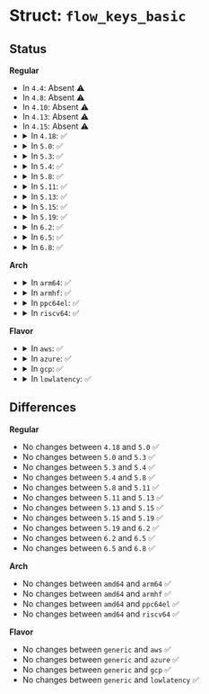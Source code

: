 # Struct: <code>flow_keys_basic</code>

## Status
<b>Regular</b>
<ul>
<li>
In <code>4.4</code>: Absent ⚠️
</li>
<li>
In <code>4.8</code>: Absent ⚠️
</li>
<li>
In <code>4.10</code>: Absent ⚠️
</li>
<li>
In <code>4.13</code>: Absent ⚠️
</li>
<li>
In <code>4.15</code>: Absent ⚠️
</li>
<li>
<details>
<summary>In <code>4.18</code>: ✅</summary>

```c
struct flow_keys_basic {
    struct flow_dissector_key_control control;
    struct flow_dissector_key_basic basic;
};
```
</details>
</li>
<li>
<details>
<summary>In <code>5.0</code>: ✅</summary>

```c
struct flow_keys_basic {
    struct flow_dissector_key_control control;
    struct flow_dissector_key_basic basic;
};
```
</details>
</li>
<li>
<details>
<summary>In <code>5.3</code>: ✅</summary>

```c
struct flow_keys_basic {
    struct flow_dissector_key_control control;
    struct flow_dissector_key_basic basic;
};
```
</details>
</li>
<li>
<details>
<summary>In <code>5.4</code>: ✅</summary>

```c
struct flow_keys_basic {
    struct flow_dissector_key_control control;
    struct flow_dissector_key_basic basic;
};
```
</details>
</li>
<li>
<details>
<summary>In <code>5.8</code>: ✅</summary>

```c
struct flow_keys_basic {
    struct flow_dissector_key_control control;
    struct flow_dissector_key_basic basic;
};
```
</details>
</li>
<li>
<details>
<summary>In <code>5.11</code>: ✅</summary>

```c
struct flow_keys_basic {
    struct flow_dissector_key_control control;
    struct flow_dissector_key_basic basic;
};
```
</details>
</li>
<li>
<details>
<summary>In <code>5.13</code>: ✅</summary>

```c
struct flow_keys_basic {
    struct flow_dissector_key_control control;
    struct flow_dissector_key_basic basic;
};
```
</details>
</li>
<li>
<details>
<summary>In <code>5.15</code>: ✅</summary>

```c
struct flow_keys_basic {
    struct flow_dissector_key_control control;
    struct flow_dissector_key_basic basic;
};
```
</details>
</li>
<li>
<details>
<summary>In <code>5.19</code>: ✅</summary>

```c
struct flow_keys_basic {
    struct flow_dissector_key_control control;
    struct flow_dissector_key_basic basic;
};
```
</details>
</li>
<li>
<details>
<summary>In <code>6.2</code>: ✅</summary>

```c
struct flow_keys_basic {
    struct flow_dissector_key_control control;
    struct flow_dissector_key_basic basic;
};
```
</details>
</li>
<li>
<details>
<summary>In <code>6.5</code>: ✅</summary>

```c
struct flow_keys_basic {
    struct flow_dissector_key_control control;
    struct flow_dissector_key_basic basic;
};
```
</details>
</li>
<li>
<details>
<summary>In <code>6.8</code>: ✅</summary>

```c
struct flow_keys_basic {
    struct flow_dissector_key_control control;
    struct flow_dissector_key_basic basic;
};
```
</details>
</li>
</ul>
<b>Arch</b>
<ul>
<li>
<details>
<summary>In <code>arm64</code>: ✅</summary>

```c
struct flow_keys_basic {
    struct flow_dissector_key_control control;
    struct flow_dissector_key_basic basic;
};
```
</details>
</li>
<li>
<details>
<summary>In <code>armhf</code>: ✅</summary>

```c
struct flow_keys_basic {
    struct flow_dissector_key_control control;
    struct flow_dissector_key_basic basic;
};
```
</details>
</li>
<li>
<details>
<summary>In <code>ppc64el</code>: ✅</summary>

```c
struct flow_keys_basic {
    struct flow_dissector_key_control control;
    struct flow_dissector_key_basic basic;
};
```
</details>
</li>
<li>
<details>
<summary>In <code>riscv64</code>: ✅</summary>

```c
struct flow_keys_basic {
    struct flow_dissector_key_control control;
    struct flow_dissector_key_basic basic;
};
```
</details>
</li>
</ul>
<b>Flavor</b>
<ul>
<li>
<details>
<summary>In <code>aws</code>: ✅</summary>

```c
struct flow_keys_basic {
    struct flow_dissector_key_control control;
    struct flow_dissector_key_basic basic;
};
```
</details>
</li>
<li>
<details>
<summary>In <code>azure</code>: ✅</summary>

```c
struct flow_keys_basic {
    struct flow_dissector_key_control control;
    struct flow_dissector_key_basic basic;
};
```
</details>
</li>
<li>
<details>
<summary>In <code>gcp</code>: ✅</summary>

```c
struct flow_keys_basic {
    struct flow_dissector_key_control control;
    struct flow_dissector_key_basic basic;
};
```
</details>
</li>
<li>
<details>
<summary>In <code>lowlatency</code>: ✅</summary>

```c
struct flow_keys_basic {
    struct flow_dissector_key_control control;
    struct flow_dissector_key_basic basic;
};
```
</details>
</li>
</ul>

## Differences
<b>Regular</b>
<ul>
<li>
No changes between <code>4.18</code> and <code>5.0</code> ✅
</li>
<li>
No changes between <code>5.0</code> and <code>5.3</code> ✅
</li>
<li>
No changes between <code>5.3</code> and <code>5.4</code> ✅
</li>
<li>
No changes between <code>5.4</code> and <code>5.8</code> ✅
</li>
<li>
No changes between <code>5.8</code> and <code>5.11</code> ✅
</li>
<li>
No changes between <code>5.11</code> and <code>5.13</code> ✅
</li>
<li>
No changes between <code>5.13</code> and <code>5.15</code> ✅
</li>
<li>
No changes between <code>5.15</code> and <code>5.19</code> ✅
</li>
<li>
No changes between <code>5.19</code> and <code>6.2</code> ✅
</li>
<li>
No changes between <code>6.2</code> and <code>6.5</code> ✅
</li>
<li>
No changes between <code>6.5</code> and <code>6.8</code> ✅
</li>
</ul>
<b>Arch</b>
<ul>
<li>
No changes between <code>amd64</code> and <code>arm64</code> ✅
</li>
<li>
No changes between <code>amd64</code> and <code>armhf</code> ✅
</li>
<li>
No changes between <code>amd64</code> and <code>ppc64el</code> ✅
</li>
<li>
No changes between <code>amd64</code> and <code>riscv64</code> ✅
</li>
</ul>
<b>Flavor</b>
<ul>
<li>
No changes between <code>generic</code> and <code>aws</code> ✅
</li>
<li>
No changes between <code>generic</code> and <code>azure</code> ✅
</li>
<li>
No changes between <code>generic</code> and <code>gcp</code> ✅
</li>
<li>
No changes between <code>generic</code> and <code>lowlatency</code> ✅
</li>
</ul>
